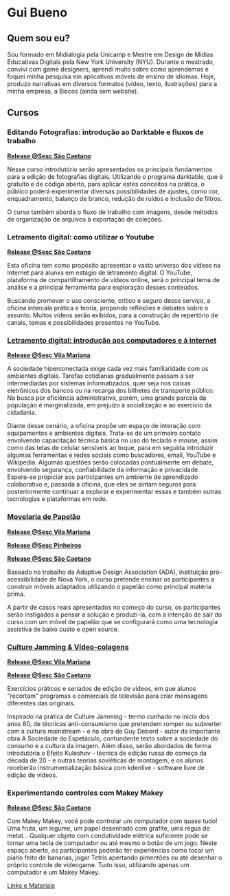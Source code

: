 # Gui Bueno

## Quem sou eu?

Sou formado em Midialogia pela Unicamp e Mestre em Design de Mídias Educativas Digitais pela New York University (NYU). Durante o mestrado, convivi com game designers, aprendi muito sobre como aprendemos e foquei minha pesquisa em aplicativos móveis de ensino de idiomas. Hoje, produzo narrativas em diversos formatos (vídeo, texto, ilustrações) para a minha empresa, a Biscos (ainda sem website).

## Cursos

### Editando Fotografias: introdução ao Darktable e fluxos de trabalho
[**Release @Sesc São Caetano**](https://www.sescsp.org.br/programacao/198891_EDITANDO+FOTOGRAFIAS+INTRODUCAO+AO+DARKTABLE+E+FLUXOS+DE+TRABALHO)

Nesse curso introdutório serão apresentados os principais fundamentos para a edição de fotografias digitais. Utilizando o programa darktable, que é gratuito e de código aberto, para aplicar estes conceitos na prática, o público poderá experimentar diversas possibilidades de ajustes, como cor, enquadramento, balanço de branco, redução de ruídos e inclusão de filtros.

O curso também aborda o fluxo de trabalho com imagens, desde métodos de organização de arquivos à exportação de coleções.

### Letramento digital: como utilizar o Youtube
[**Release @Sesc São Caetano**](https://www.sescsp.org.br/programacao/198889_LETRAMENTO+DIGITAL+COMO+UTILIZAR+O+YOUTUBE)

Esta oficina tem como propósito apresentar o vasto universo dos vídeos na Internet para alunxs em estágio de letramento digital. O YouTube, plataforma de compartilhamento de vídeos online, será o principal tema de análise e a principal ferramenta para exploração desses conteúdos.

Buscando promover o uso consciente, crítico e seguro desse serviço, a oficina intercala prática e teoria, propondo reflexões e debates sobre o assunto. Muitos vídeos serão exibidos, para a construção de repertório de canais, temas e possibilidades presentes no YouTube.

### [Letramento digital: introdução aos computadores e à internet](https://guibueno.github.io/letramento-digital/) 
[**Release @Sesc Vila Mariana**](https://www.sescsp.org.br/aulas/131635_LETRAMENTO+DIGITAL+MODULO+1) 

A sociedade hiperconectada exige cada vez mais familiaridade com os ambientes digitais. Tarefas cotidianas gradualmente passam a ser intermediadas por sistemas informatizados, quer seja nos caixas eletrônicos dos bancos ou na recarga dos bilhetes de transporte público. Na busca por eficiência administrativa, porém, uma grande parcela da população é marginalizada, em prejuízo à socialização e ao exercício da cidadania.

Diante desse cenário, a oficina propõe um espaço de interação com equipamentos e ambientes digitais. Trata-se de um primeiro contato envolvendo capacitação técnica básica no uso do teclado e mouse, assim como das telas de celular sensíveis ao toque, para em seguida introduzir algumas ferramentas e redes sociais como buscadores, email, YouTube e Wikipedia. Algumas questões serão colocadas pontualmente em debate, envolvendo segurança, confiabilidade da informação e privacidade. Espera-se propiciar aos participantes um ambiente de aprendizado colaborativo e, passada a oficina, que eles se sintam seguros para posteriormente continuar a explorar e experimentar essas e também outras tecnologias e plataformas em rede.

### [Movelaria de Papelão](http://movelaria.github.io) 
[**Release @Sesc Vila Mariana**](https://www.sescsp.org.br/aulas/135592_MOVELARIA+DE+PAPELAO+CONSTRUINDO+A+ACESSIBILIDADE) 

[**Release @Sesc Pinheiros**](https://www.sescsp.org.br/programacao/153181_OFICINA+DE+MOVELARIA+ACESSIVEL+CONSTRUINDO+COM+PAPELAO) 

[**Release @Sesc São Caetano**](https://www.sescsp.org.br/programacao/191488_MOVELARIA+DE+PAPELAO) 

 Baseado no trabalho da Adaptive Design Association (ADA), instituição pró-acessibilidade de Nova York, o curso pretende ensinar os participantes a construir móveis adaptados utilizando o papelão como principal matéria prima.

A partir de casos reais apresentados no começo do curso, os participantes serão instigados a pensar a solução e produzi-la, com a intenção de sair do curso com um móvel de papelão que se configurará como uma tecnologia assistiva de baixo custo e open source.

### [Culture Jamming & Vídeo-colagens](http://videocolagem.github.io) 
[**Release @Sesc Vila Mariana**](https://www.sescsp.org.br/aulas/135001_CULTURE+JAMMING+EDICAO+DE+VIDEOS) 

[**Release @Sesc São Caetano**](https://www.sescsp.org.br/programacao/191499_VIDEOCOLAGEM) 

Exercícios práticos e seriados de edição de vídeos, em que alunos "recortam" programas e comerciais de televisão para criar mensagens diferentes das originais.

Inspirado na prática de Culture Jamming - termo cunhado no início dos anos 80, de técnicas anti-consumismo que pretendem romper ou subverter com a cultura mainstream - e na obra de Guy Debord - autor da importante obra A Sociedade do Espetáculo, contundente texto sobre a sociedade do consumo e a cultura da imagem. Além disso, serão abordados de forma introdutória o Efeito Kuleshov - técnica de edição russa do começo da década de 20 - e outras teorias soviéticas de montagem, e os alunos receberão instrumentalização básica com kdenlive - software livre de edição de vídeos.

### Experimentando controles com Makey Makey
[**Release @Sesc São Caetano**](https://www.sescsp.org.br/programacao/191495_EXPERIMENTANDO+CONTROLES+COM+MAKEY+MAKEY)

Com Makey Makey, você pode controlar um computador com quase tudo! Uma fruta, um legume, um papel desenhado com grafite, uma régua de metal... Qualquer objeto com condutividade elétrica suficiente pode se tornar uma tecla de computador ou até mesmo o botão de um jogo. Neste espaço aberto, os participantes poderão ter experiências como tocar um piano feito de bananas, jogar Tetris apertando pimentões ou até desenhar o próprio controle de videogame. Tudo isso, utilizando apenas um computador e um Makey Makey.

[Links e Materiais](makey-makey.md)
